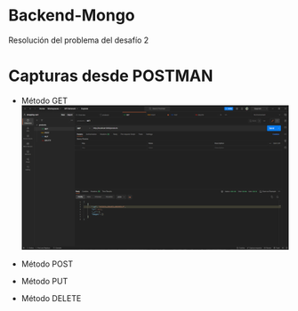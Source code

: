 # Backend-Mongo
Resolución del problema del desafío 2

# Capturas desde POSTMAN
* Método GET
![](https://github.com/Anthonyy12/Backend-Mongo/blob/master/CapturaGet.png)

* Método POST


* Método PUT


* Método DELETE

